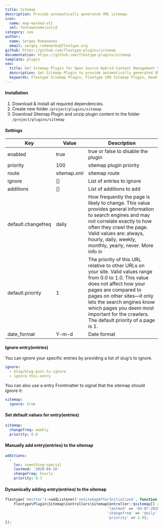 ```yaml
---
title: Sitemap
description: Provide automatically generated XML sitemap.
icon:
  name: map-marked-alt
  set: fontawesome|solid
category: seo
author:
  name: Sergey Romanenko
  email: sergey.romanenko@flextype.org
github: https://github.com/flextype-plugins/sitemap
documentation: https://github.com/flextype-plugins/sitemap
template: plugin
seo:
  title: Get Sitemap Plugin for Open Source Hybrid Content Management System
  description: Get Sitemap Plugin to provide automatically generated XML sitemap for Open Source Hybrid Content Management System
  keywords: Flextype Sitemap Plugin, Flextype CMS Sitemap Plugin, Headless CMS Sitemap Plugin, Download Flat File CMS Sitemap Plugin, Download Flat File Content Management System Sitemap Plugin, Download PHP CMS Sitemap Plugin, Sitemap Plugin, Plugin, Sitemap, Content, Management, System, PHP, CMS
---
```


#### Installation

1. Download & Install all required dependencies.
2. Create new folder `/project/plugins/sitemap`
3. Download Sitemap Plugin and unzip plugin content to the folder `/project/plugins/sitemap`

#### Settings

| Key | Value | Description |
|---|---|---|
| enabled | true | true or false to disable the plugin |
| priority | 100 | sitemap plugin priority |
| route | sitemap.xml | sitemap route |
| ignore | [] | List of entries to ignore |
| additions | [] | List of additions to add |
| default.changefreq | daily | How frequently the page is likely to change. This value provides general information to search engines and may not correlate exactly to how often they crawl the page. Valid values are: always, hourly, daily, weekly, monthly, yearly, never. More info in |
| default.priority | 1 | The priority of this URL relative to other URLs on your site. Valid values range from 0.0 to 1.0. This value does not affect how your pages are compared to pages on other sites—it only lets the search engines know which pages you deem most important for the crawlers. The default priority of a page is 1. |
| date_format | Y-m-d | Date format |

#### Ignore entry(entries)

You can ignore your specific entries by providing a list of slug's to ignore.

```yaml
ignore:
  - blog/blog-post-to-ignore
  - ignore-this-entry
```

You can also use a entry Frontmatter to signal that the sitemap should ignore it:
```yaml
sitemap:
  ignore: true
```

#### Set default values for entry(entries)

```yaml
sitemap:
  changefreq: weekly
  priority: 0.8
```

#### Manually add entry(entries) to the sitemap

```yaml
additions:
  -
    loc: something-special
    lastmod: '2020-04-16'
    changefreq: hourly
    priority: 0.3
```

#### Dynamically adding entry(entries) to the sitemap

```php
flextype('emitter')->addListener('onSitemapAfterInitialized', function() {
    Flextype\Plugin\Sitemap\Controllers\SitemapController::$sitemap[] = ['loc' => 'something-special-to-add',
                                               'lastmod' => '03-07-2020 09:46',
                                               'changefreq' => 'daily',
                                               'priority' => 1.0];
});

```
